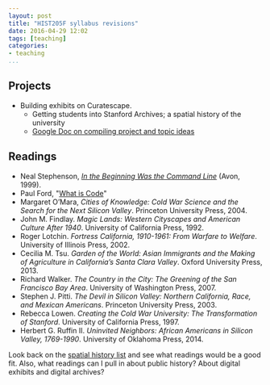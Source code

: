 ```yaml
---
layout: post
title: "HIST205F syllabus revisions"
date: 2016-04-29 12:02
tags: [teaching]
categories: 
- teaching
...
```


## Projects

-   Building exhibits on Curatescape.
    -   Getting students into Stanford Archives; a spatial history of the university
    -   [Google Doc on compiling project and topic ideas](https://docs.google.com/document/d/1FJT8CC8aEUpnrQpmBwM9KByhjF6mLsekgTtoPkLZrVM/edit?usp=sharing)

## Readings

-   Neal Stephenson, *[In the Beginning Was the Command Line](http://www.cryptonomicon.com/beginning.html)* (Avon, 1999).
-   Paul Ford, "[What is Code](http://www.bloomberg.com/graphics/2015-paul-ford-what-is-code/)"
-   Margaret O’Mara, *Cities of Knowledge: Cold War Science and the Search for the Next Silicon Valley*. Princeton University Press, 2004.
-   John M. Findlay. *Magic Lands: Western Cityscapes and American Culture After 1940*. University of California Press, 1992.
-   Roger Lotchin. *Fortress California, 1910-1961: From Warfare to Welfare*. University of Illinois Press, 2002.
-   Cecilia M. Tsu. *Garden of the World: Asian Immigrants and the Making of Agriculture in California’s Santa Clara Valley*. Oxford University Press, 2013.
-   Richard Walker. *The Country in the City: The Greening of the San Francisco Bay Area*. University of Washington Press, 2007.
-   Stephen J. Pitti. *The Devil in Silicon Valley: Northern California, Race, and Mexican Americans*. Princeton University Press, 2003.
-   Rebecca Lowen. *Creating the Cold War University: The Transformation of Stanford*. University of California Press, 1997.
-   Herbert G. Ruffin II. *Uninvited Neighbors: African Americans in Silicon Valley, 1769-1990*. University of Oklahoma Press, 2014.

Look back on the [spatial history list](/spatial-history-annotated-bibliography/) and see what readings would be a good fit. Also, what readings can I pull in about public history? About digital exhibits and digital archives?



